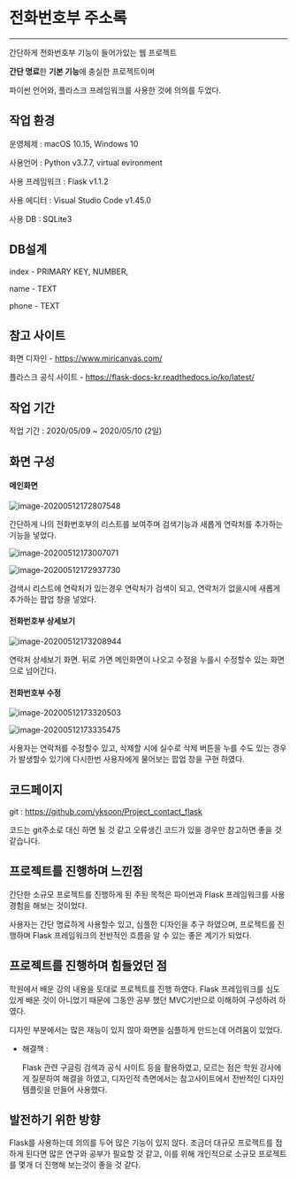 # 전화번호부 주소록

---

간단하게 전화번호부 기능이 들어가있는 웹 프로젝트

**간단 명료**한 **기본 기능**에 충실한 프로젝트이며

파이썬 언어와, 플라스크 프레임워크를 사용한 것에 의의를 두었다.



## 작업 환경

운영체제 : macOS 10.15, Windows 10

사용언어 : Python v3.7.7, virtual evironment

사용 프레임워크 : Flask v1.1.2

사용 에디터 : Visual Studio Code v1.45.0

사용 DB : SQLite3



## DB설계

index - PRIMARY KEY, NUMBER, 

name - TEXT

phone - TEXT



## 참고 사이트

화면 디자인 - https://www.miricanvas.com/

플라스크 공식 사이트 - https://flask-docs-kr.readthedocs.io/ko/latest/



## 작업 기간

작업 기간 : 2020/05/09 ~ 2020/05/10 (2일)



## 화면 구성

#### 메인화면 

![image-20200512172807548](C:\Users\USER\AppData\Roaming\Typora\typora-user-images\image-20200512172807548.png)

간단하게 나의 전화번호부의 리스트를 보여주며 검색기능과 새롭게 연락처를 추가하는 기능을 넣었다.

![image-20200512173007071](C:\Users\USER\AppData\Roaming\Typora\typora-user-images\image-20200512173007071.png)

![image-20200512172937730](C:\Users\USER\AppData\Roaming\Typora\typora-user-images\image-20200512172937730.png)

검색시 리스트에 연락처가 있는경우 연락처가 검색이 되고, 연락처가 없을시에 새롭게 추가하는 팝업 창을 넣었다.



#### 전화번호부 상세보기

![image-20200512173208944](C:\Users\USER\AppData\Roaming\Typora\typora-user-images\image-20200512173208944.png)

연락처 상세보기 화면. 뒤로 가면 메인화면이 나오고 수정을 누를시 수정할수 있는 화면으로 넘어간다.



#### 전화번호부 수정

![image-20200512173320503](C:\Users\USER\AppData\Roaming\Typora\typora-user-images\image-20200512173320503.png)

![image-20200512173335475](C:\Users\USER\AppData\Roaming\Typora\typora-user-images\image-20200512173335475.png)

사용자는 연락처를 수정할수 있고, 삭제할 시에 실수로 삭제 버튼을 누를 수도 있는 경우가 발생할수 있기에 다시한번 사용자에게 물어보는 팝업 창을 구현 하였다.



## 코드페이지

git : https://github.com/yksoon/Project_contact_flask

코드는 git주소로 대신 하면 될 것 같고 오류생긴 코드가 있을 경우만 참고하면 좋을 것 같습니다.



## 프로젝트를 진행하며 느낀점

간단한 소규모 프로젝트를 진행하게 된 주된 목적은 파이썬과 Flask 프레임워크를 사용경험을 해보는 것이었다.

사용자는 간단 명료하게 사용할수 있고, 심플한 디자인을 추구 하였으며, 프로젝트를 진행하며 Flask 프레임워크의 전반적인 흐름을 알 수 있는 좋은 계기가 되었다.



## 프로젝트를 진행하며 힘들었던 점

학원에서 배운 강의 내용을 토대로 프로젝트를 진행 하였다. Flask 프레임워크를 심도 있게 배운 것이 아니었기 때문에 그동안 공부 했던 MVC기반으로 이해하여 구성하려 하였다.

디자인 부분에서는 많은 재능이 있지 않아 화면을 심플하게 만드는데 어려움이 있었다.

- 해결책 :

  Flask 관련 구글링 검색과 공식 사이트 등을 활용하였고, 모르는 점은 학원 강사에게 질문하여 해결을 하였고, 디자인적 측면에서는 참고사이트에서 전반적인 디자인 템플릿을 만들어 사용했다.



## 발전하기 위한 방향

Flask를 사용하는데 의의를 두어 많은 기능이 있지 않다. 조금더 대규모 프로젝트를 접하게 된다면 많은 연구와 공부가 필요할 것 같고, 이를 위해 개인적으로 소규모 프로젝트를 몇개 더 진행해 보는것이 좋을 것 같다.